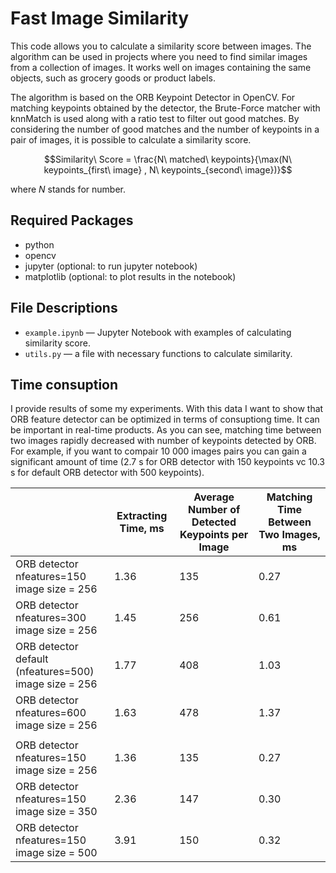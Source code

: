 # Fast Image Similarity

This code allows you to calculate a similarity score between images. The algorithm can be used in projects where you need to find similar images from a collection of images. It works well on images containing the same objects, such as grocery goods or product labels.

The algorithm is based on the ORB Keypoint Detector in OpenCV. For matching keypoints obtained by the detector, the Brute-Force matcher with knnMatch is used along with a ratio test to filter out good matches. By considering the number of good matches and the number of keypoints in a pair of images, it is possible to calculate a similarity score.

$$Similarity\ Score = \frac{N\ matched\ keypoints}{\max(N\ keypoints_{first\ image} , N\ keypoints_{second\ image})}$$

where $N$ stands for number.

## Required Packages
- python 
- opencv
- jupyter (optional: to run jupyter notebook)
- matplotlib (optional: to plot results in the notebook)

## File Descriptions
- `example.ipynb` — Jupyter Notebook with examples of calculating similarity score. 
- `utils.py` — a file with necessary functions to calculate similarity. 

## Time consuption

I provide results of some my experiments. With this data I want to show that ORB feature detector can be optimized in terms of consuptiong time. It can be important in real-time products. As you can see, matching time between two images rapidly decreased with number of keypoints detected by ORB. For example, if you want to compair 10 000 images pairs you can gain a significant amount of time (2.7 s for ORB detector with 150 keypoints vc 10.3 s for default ORB detector with 500 keypoints). 

|                                                          | Extracting Time, ms | Average Number of Detected Keypoints per Image | Matching Time Between Two Images, ms |
| -------------------------------------------------------- | ------------------- | ---------------------------------------------- | ------------------------------------ |
| ORB detector nfeatures=150<br>image size = 256           | 1.36                | 135                                            | 0.27                                 |
| ORB detector nfeatures=300<br>image size = 256           | 1.45                | 256                                            | 0.61                                 |
| ORB detector default (nfeatures=500)<br>image size = 256 | 1.77                | 408                                            | 1.03                                 |
| ORB detector nfeatures=600<br>image size = 256           | 1.63                | 478                                            | 1.37                                 |
|                                                          |                     |                                                |                                      |
| ORB detector nfeatures=150<br>image size = 256           | 1.36                | 135                                            | 0.27                                 |
| ORB detector nfeatures=150<br>image size = 350           | 2.36                | 147                                            | 0.30                                 |
| ORB detector nfeatures=150<br>image size = 500           | 3.91                | 150                                            | 0.32                                 |